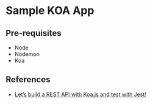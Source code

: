 # Sample KOA App

## Pre-requisites

- Node
- Nodemon
- Koa

## References

- [Let’s build a REST API with Koa.js and test with Jest!](https://codeburst.io/lets-build-a-rest-api-with-koa-js-and-test-with-jest-2634c14394d3)